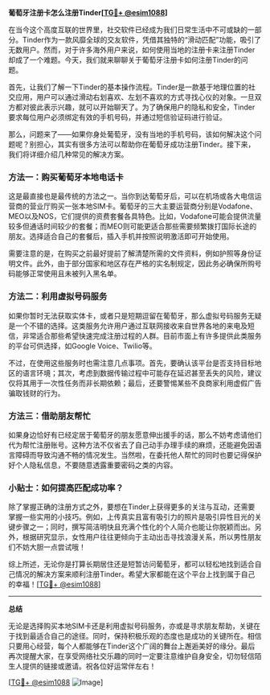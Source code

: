 **葡萄牙注册卡怎么注册Tinder[[TG💪+ @esim1088](https://t.me/s/esim1088)]**

在当今这个高度互联的世界里，社交软件已经成为我们日常生活中不可或缺的一部分。Tinder作为一款风靡全球的交友软件，凭借其独特的“滑动匹配”功能，吸引了无数用户。然而，对于许多海外用户来说，如何使用当地的注册卡来注册Tinder却成了一个难题。今天，我们就来聊聊关于葡萄牙注册卡如何注册Tinder的问题。

首先，让我们了解一下Tinder的基本操作流程。Tinder是一款基于地理位置的社交应用，用户可以通过滑动右划喜欢、左划不喜欢的方式寻找心仪的对象。一旦双方都对彼此表示兴趣，就可以开始聊天了。为了确保用户的隐私和安全，Tinder要求每位用户必须绑定有效的手机号码，并通过短信验证码进行验证。

那么，问题来了——如果你身处葡萄牙，没有当地的手机号码，该如何解决这个问题呢？别担心，其实有很多方法可以帮助你在葡萄牙成功注册Tinder。接下来，我们将详细介绍几种常见的解决方案。

### 方法一：购买葡萄牙本地电话卡

这是最直接也是最传统的方法之一。当你到达葡萄牙后，可以在机场或各大电信运营商的营业厅购买一张本地SIM卡。葡萄牙的三大主要运营商分别是Vodafone、MEO以及NOS，它们提供的资费套餐各具特色。比如，Vodafone可能会提供流量较多但通话时间较少的套餐；而MEO则可能更适合那些需要频繁拨打国际长途的朋友。选择适合自己的套餐后，插入手机并按照说明激活即可开始使用。

需要注意的是，在购买之前最好提前了解清楚所需的文件资料，例如护照等身份证明文件。此外，由于部分国家和地区存在严格的实名制规定，因此务必确保所购号码能够正常使用且未被列入黑名单。

### 方法二：利用虚拟号码服务

如果你暂时无法获取实体卡，或者只是短期逗留在葡萄牙，那么虚拟号码服务无疑是一个不错的选择。这类服务允许用户通过互联网接收来自世界各地的来电及短信，非常适合那些希望快速完成注册过程的人群。目前市面上有许多提供此类服务的平台可供选择，如Google Voice、Twilio等。

不过，在使用这些服务时也需注意几点事项。首先，要确认该平台是否支持目标地区的语言环境；其次，考虑到数据传输过程中可能存在延迟甚至丢失的风险，建议仅将其用于一次性任务而非长期依赖；最后，还要警惕某些不良商家利用虚假广告骗取钱财的行为。

### 方法三：借助朋友帮忙

如果身边恰好有已经定居于葡萄牙的朋友愿意伸出援手的话，那么不妨考虑请他们代为帮忙注册账号。这种方法不仅省去了自己动手办理手续的麻烦，还能避免因语言障碍而导致沟通不畅的情况发生。当然啦，在委托他人帮忙的同时也要记得保护好个人隐私信息，不要随意透露重要密码之类的内容。

### 小贴士：如何提高匹配成功率？

除了掌握正确的注册方式之外，要想在Tinder上获得更多的关注与互动，还需要掌握一些实用的小技巧。例如，上传真实且富有吸引力的照片是吸引异性目光的关键步骤之一；同时，撰写简洁明快且充满个性化的个人简介也能让你脱颖而出。另外，根据研究显示，女性用户往往更倾向于主动出击寻找浪漫关系，所以男性朋友们不妨大胆一点尝试哦！

综上所述，无论你是打算长期居住还是短暂访问葡萄牙，都可以轻松地找到适合自己情况的解决方案来顺利注册Tinder。希望大家都能在这个平台上找到属于自己的幸福！[[TG💪+ @esim1088](https://t.me/s/esim1088)]

---

**总结**

无论是选择购买本地SIM卡还是利用虚拟号码服务，亦或是寻求朋友帮助，关键在于找到最适合自己的途径。同时，保持积极乐观的态度也是成功的关键所在。相信只要用心经营，每个人都能够在Tinder这个广阔的舞台上邂逅美好的缘分。最后再次提醒大家，在享受网络社交乐趣的同时一定要注意维护自身安全，切勿轻信陌生人提供的链接或邀请。祝各位好运常伴左右！

[[TG💪+ @esim1088](https://t.me/s/esim1088) ![Image](https://i.postimg.cc/4NQfJmqS/Snipaste-2025-05-13-00-14-12.png)]